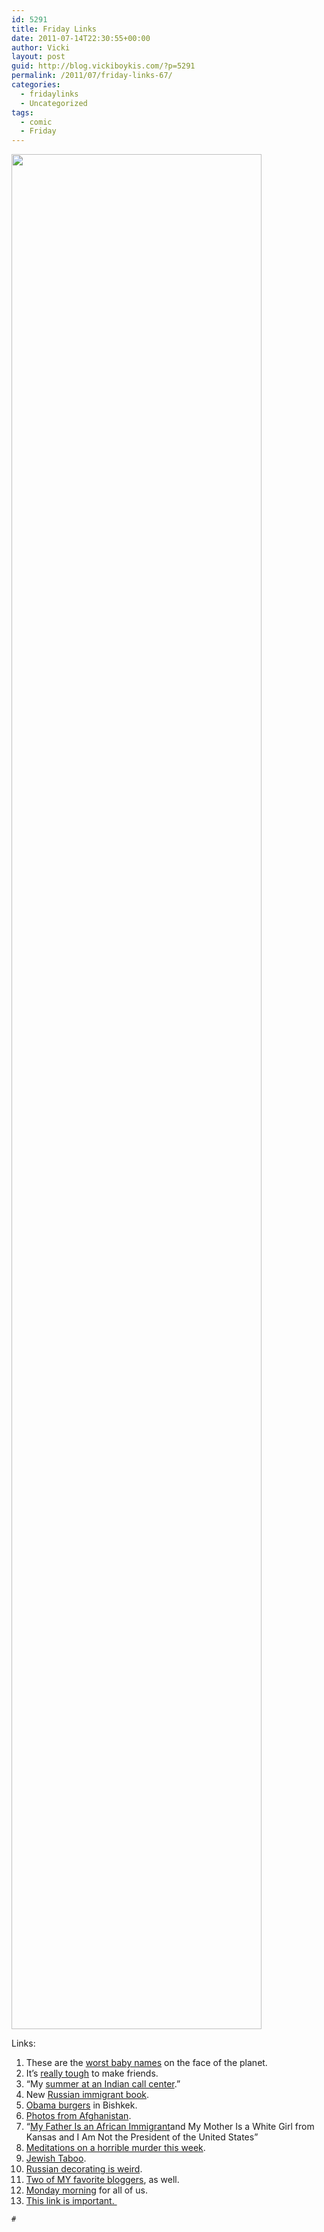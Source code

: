 ```yaml
---
id: 5291
title: Friday Links
date: 2011-07-14T22:30:55+00:00
author: Vicki
layout: post
guid: http://blog.vickiboykis.com/?p=5291
permalink: /2011/07/friday-links-67/
categories:
  - fridaylinks
  - Uncategorized
tags:
  - comic
  - Friday
---
```

[<img class="aligncenter size-full wp-image-5292" title="Page_1" src="http://blog.vickiboykis.com/wp-content/uploads/2011/07/Page_1.jpg" alt="" width="400" height="3000" />](http://blog.vickiboykis.com/wp-content/uploads/2011/07/Page_1.jpg)

Links:

  1. These are the <a href="http://jessica-jensen.blogspot.com/2011/04/names-2010.html" target="_blank">worst baby names</a> on the face of the planet.
  2. It&#8217;s <a href="http://scaryazeri.blogspot.com/2011/07/friend-for-reason.html" target="_blank">really tough</a> to make friends.
  3. &#8220;My <a href="http://motherjones.com/politics/2011/05/indian-call-center-americanization" target="_blank">summer at an Indian call center</a>.&#8221;
  4. New <a href="http://us.macmillan.com/anyasghost" target="_blank">Russian immigrant book</a>.
  5. <a href="http://www.eurasianet.org/node/62275" target="_blank">Obama burgers</a> in Bishkek.
  6. <a href="http://englishrussia.com/2011/06/20/the-horrors-of-afghanistan/" target="_blank">Photos from Afghanistan</a>.
  7. &#8220;<a href="http://www.thestranger.com/seattle/Content?oid=8932130&mode=print" target="_blank">My Father Is an African Immigrant</a>and My Mother Is a White Girl from Kansas and I Am Not the President of the United States&#8221;
  8. <a href="http://midianitemanna.blogspot.com/2011/07/insomnia.html" target="_blank">Meditations on a horrible murder this week</a>.
  9. <a href="http://www.tabletmag.com/life-and-religion/72264/game-on/?utm_source=rss&utm_medium=rss&utm_campaign=game-on" target="_blank">Jewish Taboo</a>.
 10. <a href="http://leazeltserman.com/2011/07/the-faux-persian-rug-crowning-glory-of-every-russian-home/" target="_blank">Russian decorating is weird</a>.
 11. <a href="http://katydunnet.com/2011/07/other-peoples-honesty/" target="_blank">Two of MY favorite bloggers</a>, as well.
 12. <a href="http://ilovecharts.tumblr.com/post/7389139414/tripletswithissues" target="_blank">Monday morning</a> for all of us.
 13. <a href="http://cuteoverload.com/2010/07/23/this-little-piggy-wants-his-agent/" target="_blank">This link is important. </a>
  
    #
